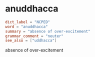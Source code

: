 # anuddhacca

``` toml
dict_label = "NCPED"
word = "anuddhacca"
summary = "absence of over-excitement"
grammar_comment = "neuter"
see_also = ["uddhacca"]
```

absence of over\-excitement

